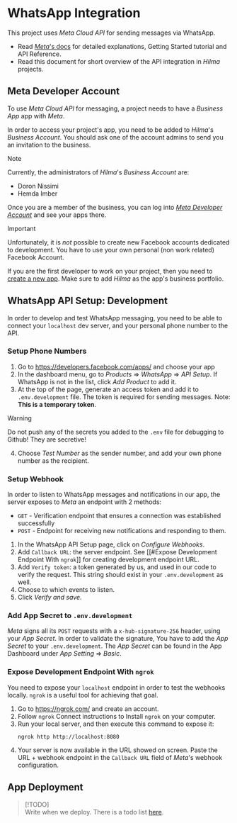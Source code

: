 # WhatsApp Integration

This project uses _Meta Cloud API_ for sending messages via WhatsApp.

- Read [_Meta_'s docs](https://developers.facebook.com/docs/WhatsApp/cloud-api/) for
  detailed explanations, Getting Started tutorial and API Reference.
- Read this document for short overview of the API integration in _Hilma_ projects.

## Meta Developer Account

To use _Meta Cloud API_ for messaging, a project needs to have a _Business App_ app
with _Meta_.

In order to access your project's app, you need to be added to _Hilma_'s _Business
Account_. You should ask one of the account admins to send you an invitation to the
business.

> [!NOTE]  
> Currently, the administrators of _Hilma_'s _Business Account_ are:
>
> - Doron Nissimi
> - Hemda Imber

Once you are a member of the business, you can log into
[_Meta Developer Account_](https://developers.facebook.com/?no_redirect=1) and see
your apps there.

> [!IMPORTANT]  
> Unfortunately, it is _not_ possible to create new Facebook accounts dedicated to
> development. You have to use your own personal (non work related) Facebook Account.

If you are the first developer to work on your project, then you need to
[create a new app](https://developers.facebook.com/docs/development/create-an-app/).
Make sure to add _Hilma_ as the app's business portfolio.

## WhatsApp API Setup: Development

In order to develop and test WhatsApp messaging, you need to be able to connect your
`localhost` dev server, and your personal phone number to the API.

### Setup Phone Numbers

1. Go to https://developers.facebook.com/apps/ and choose your app
2. In the dashboard menu, go to _Products_ => _WhatsApp_ => _API Setup_. If WhatsApp
   is not in the list, click _Add Product_ to add it.
3. At the top of the page, generate an access token and add it to `.env.development`
   file. The token is required for sending messages. Note: **This is a temporary
   token**.

> [!WARNING]  
> Do not push any of the secrets you added to the `.env` file for debugging to
> Github! They are secretive!

4. Choose _Test Number_ as the sender number, and add your own phone number as the
   recipient.

### Setup Webhook

In order to listen to WhatsApp messages and notifications in our app, the server
exposes to _Meta_ an endpoint with 2 methods:

- `GET` - Verification endpoint that ensures a connection was established
  successfully
- `POST` - Endpoint for receiving new notifications and responding to them.

1. In the WhatsApp API Setup page, click on _Configure Webhooks_.
2. Add `Callback URL`: the server endpoint. See
   [[#Expose Development Endpoint With `ngrok`]] for creating development endpoint
   URL.
3. Add `Verify token`: a token generated by us, and used in our code to verify the
   request. This string should exist in your `.env.development` as well.
4. Choose to which events to listen.
5. Click _Verify and save_.

### Add App Secret to `.env.development`

_Meta_ signs all its `POST` requests with a `x-hub-signature-256` header, using your
_App Secret_. In order to validate the signature, You have to add the _App Secret_ to
your `.env.development`. The _App Secret_ can be found in the App Dashboard under
_App Setting_ => _Basic_.

### Expose Development Endpoint With `ngrok`

You need to expose your `localhost` endpoint in order to test the webhooks locally.
`ngrok` is a useful tool for achieving that goal.

1. Go to https://ngrok.com/ and create an account.
2. Follow `ngrok` Connect instructions to Install `ngrok` on your computer.
3. Run your local server, and then execute this command to expose it:
    ```shell
    ngrok http http://localhost:8080
    ```
4. Your server is now available in the URL showed on screen. Paste the URL + webhook
   endpoint in the `Callback URL` field of _Meta_'s webhook configuration.

## App Deployment

> [!TODO]  
> Write when we deploy. There is a todo list
> [here](https://docs.google.com/document/d/1d-BpIx9dG4WFqmqwnUYCQ4shKQWg3ZX1L0j6tQt2dEE/edit?tab=t.j5gqbiveowf4#heading=h.ygsvxq50m6uu).
